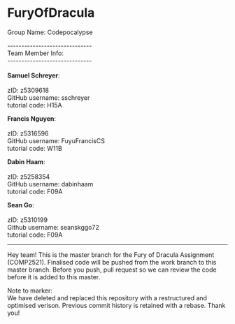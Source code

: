 # FuryOfDracula


Group Name: Codepocalypse

------------------------------ \
Team Member Info:\
------------------------------ \
\
<strong>Samuel Schreyer</strong>:\
\
zID: z5309618 \
GitHub username: sschreyer \
tutorial code: H15A 

<strong>Francis Nguyen</strong>:\
\
zID: z5316596 \
GitHub username: FuyuFrancisCS \
tutorial code: W11B 

<strong>Dabin Haam</strong>: \
\
zID: z5258354\
GitHub username: dabinhaam \
tutorial code: F09A 


<strong>Sean Go</strong>:\
\
zID: z5310199 \
Github username: seanskggo72 \
tutorial code: F09A 

-----------------------------------------------------------------------------------

Hey team! This is the master branch for the Fury of Dracula Assignment (COMP2521).
Finalised code will be pushed from the work branch to this master branch. Before you push, pull request so
we can review the code before it is added to this master.

Note to marker: \
We have deleted and replaced this repository with a restructured and optimised verison. Previous commit history is retained with a rebase. Thank you!
